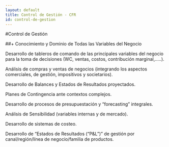 ```yaml
---
layout: default
title: Control de Gestión - CFR
id: control-de-gestion
---
```


#Control de Gestión

##+ Conocimiento y Dominio de Todas las Variables del Negocio

Desarrollo de tableros de comando de las principales variables del negocio para la toma de decisiones (WC, ventas, costos, contribución marginal,…..).

Análisis de compras y ventas de negocios (integrando los aspectos comerciales, de gestión, impositivos y societarios).

Desarrollo de Balances y Estados de Resultados proyectados.

Planes de Contingencia ante contextos complejos.

Desarrollo de procesos de presupuestación  y “forecasting” integrales.

Análisis de Sensibilidad (variables internas y de mercado).

Desarrollo de sistemas de costeo.

Desarrollo de “Estados de Resultados (“P&L”)”  de gestión por canal/región/línea de negocio/familia de productos.
